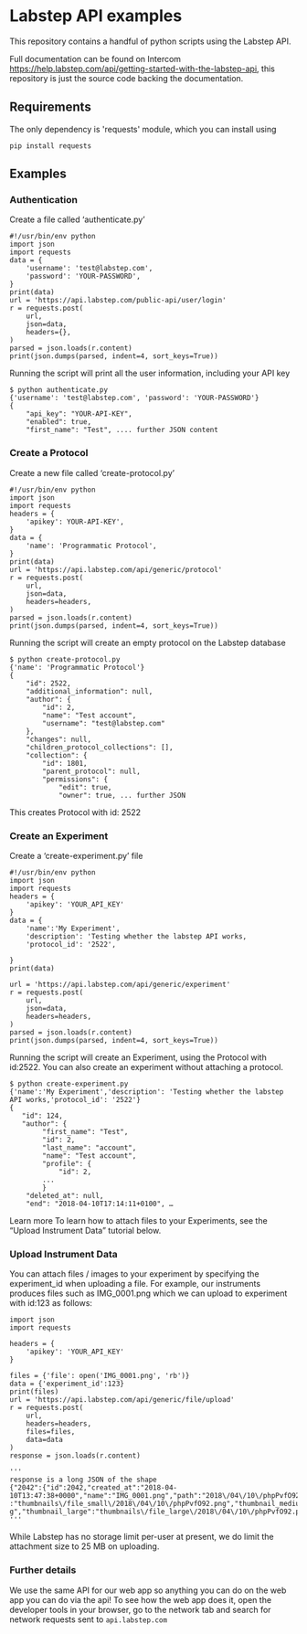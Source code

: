 # Labstep API examples

This repository contains a handful of python scripts using the Labstep API.

Full documentation can be found on Intercom https://help.labstep.com/api/getting-started-with-the-labstep-api, this repository is just the source code backing the documentation.


## Requirements

The only dependency is 'requests' module, which you can install using

    pip install requests

## Examples

### Authentication

Create a file called ‘authenticate.py’

    #!/usr/bin/env python
    import json
    import requests
    data = {
        'username': 'test@labstep.com',
        'password': 'YOUR-PASSWORD',
    }
    print(data)
    url = 'https://api.labstep.com/public-api/user/login'
    r = requests.post(
        url,
        json=data,
        headers={},
    )
    parsed = json.loads(r.content)
    print(json.dumps(parsed, indent=4, sort_keys=True))

Running the script will print all the user information, including your API key

    $ python authenticate.py
    {'username': 'test@labstep.com', 'password': 'YOUR-PASSWORD'}
    {
        "api_key": "YOUR-API-KEY",
        "enabled": true,
        "first_name": "Test", .... further JSON content

### Create a Protocol

Create a new file called ‘create-protocol.py’

    #!/usr/bin/env python
    import json
    import requests
    headers = {
        'apikey': YOUR-API-KEY',
    }
    data = {
        'name': 'Programmatic Protocol',
    }
    print(data)
    url = 'https://api.labstep.com/api/generic/protocol'
    r = requests.post(
        url,
        json=data,
        headers=headers,
    )
    parsed = json.loads(r.content)
    print(json.dumps(parsed, indent=4, sort_keys=True))

Running the script will create an empty protocol on the Labstep database

    $ python create-protocol.py
    {'name': 'Programmatic Protocol'}
    {
        "id": 2522,
        "additional_information": null,
        "author": {
            "id": 2,
            "name": "Test account",
            "username": "test@labstep.com"
        },
        "changes": null,
        "children_protocol_collections": [],
        "collection": {
            "id": 1801,
            "parent_protocol": null,
            "permissions": {
                "edit": true,
                "owner": true, ... further JSON

This creates Protocol with id: 2522


### Create an Experiment

Create a ‘create-experiment.py’ file

    #!/usr/bin/env python
    import json
    import requests
    headers = {
        'apikey': 'YOUR_API_KEY'
    }
    data = {
        'name':'My Experiment',
        'description': 'Testing whether the labstep API works,
        'protocol_id': '2522',

    }
    print(data)

    url = 'https://api.labstep.com/api/generic/experiment'
    r = requests.post(
        url,
        json=data,
        headers=headers,
    )
    parsed = json.loads(r.content)
    print(json.dumps(parsed, indent=4, sort_keys=True))

Running the script will create an Experiment, using the Protocol with id:2522. You can also create an experiment without attaching a protocol.

    $ python create-experiment.py
    {'name':'My Experiment','description': 'Testing whether the labstep API works,'protocol_id': '2522'}
    {
       "id": 124,
       "author": {
            "first_name": "Test",
            "id": 2,
            "last_name": "account",
            "name": "Test account",
            "profile": {
                "id": 2,
	 	    ...
            }
        "deleted_at": null,
        "end": "2018-04-10T17:14:11+0100", …


Learn more To learn how to attach files to your Experiments, see the “Upload Instrument Data” tutorial below.

### Upload Instrument Data

You can attach files / images to your experiment by specifying the experiment_id when uploading a file. For example, our instruments produces files such as IMG_0001.png which we can upload to experiment with id:123 as follows:

    import json
    import requests

    headers = {
        'apikey': 'YOUR_API_KEY'
    }

    files = {'file': open('IMG_0001.png', 'rb')}
    data = {'experiment_id':123}
    print(files)
    url = 'https://api.labstep.com/api/generic/file/upload'
    r = requests.post(
        url,
        headers=headers,
        files=files,
        data=data
    )
    response = json.loads(r.content)

    '''
    response is a long JSON of the shape
    {"2042":{"id":2042,"created_at":"2018-04-   10T13:47:38+0000","name":"IMG_0001.png","path":"2018\/04\/10\/phpPvfO92.png","size":41427,"mime_type":"image\/png","thumbnail"  :"thumbnails\/file_small\/2018\/04\/10\/phpPvfO92.png","thumbnail_medium":"thumbnails\/file_medium\/2018\/04\/10\/phpPvfO92.pn  g","thumbnail_large":"thumbnails\/file_large\/2018\/04\/10\/phpPvfO92.png"}}
    '''

While Labstep has no storage limit per-user at present, we do limit the attachment size to 25 MB on uploading.

### Further details

We use the same API for our web app so anything you can do on the web app you can do via the api! To see how the web app does it, open the developer tools in your browser, go to the network tab and search for network requests sent to `api.labstep.com`
